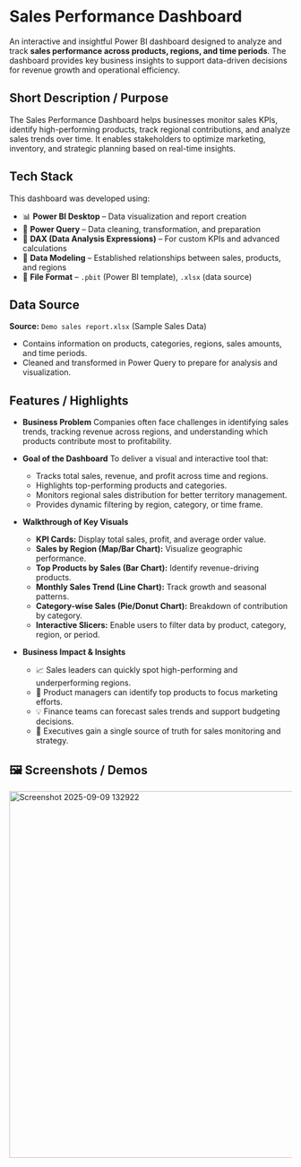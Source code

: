 # Sales Performance Dashboard

An interactive and insightful Power BI dashboard designed to analyze and track **sales performance across products, regions, and time periods**. The dashboard provides key business insights to support data-driven decisions for revenue growth and operational efficiency.


## Short Description / Purpose

The Sales Performance Dashboard helps businesses monitor sales KPIs, identify high-performing products, track regional contributions, and analyze sales trends over time. It enables stakeholders to optimize marketing, inventory, and strategic planning based on real-time insights.

## Tech Stack

This dashboard was developed using:

* 📊 **Power BI Desktop** – Data visualization and report creation
* 📂 **Power Query** – Data cleaning, transformation, and preparation
* 🧠 **DAX (Data Analysis Expressions)** – For custom KPIs and advanced calculations
* 📝 **Data Modeling** – Established relationships between sales, products, and regions
* 📁 **File Format** – `.pbit` (Power BI template), `.xlsx` (data source)

## Data Source

**Source:** `Demo sales report.xlsx` (Sample Sales Data)

* Contains information on products, categories, regions, sales amounts, and time periods.
* Cleaned and transformed in Power Query to prepare for analysis and visualization.


## Features / Highlights

* **Business Problem**
  Companies often face challenges in identifying sales trends, tracking revenue across regions, and understanding which products contribute most to profitability.

* **Goal of the Dashboard**
  To deliver a visual and interactive tool that:

  * Tracks total sales, revenue, and profit across time and regions.
  * Highlights top-performing products and categories.
  * Monitors regional sales distribution for better territory management.
  * Provides dynamic filtering by region, category, or time frame.

* **Walkthrough of Key Visuals**

  * **KPI Cards:** Display total sales, profit, and average order value.
  * **Sales by Region (Map/Bar Chart):** Visualize geographic performance.
  * **Top Products by Sales (Bar Chart):** Identify revenue-driving products.
  * **Monthly Sales Trend (Line Chart):** Track growth and seasonal patterns.
  * **Category-wise Sales (Pie/Donut Chart):** Breakdown of contribution by category.
  * **Interactive Slicers:** Enable users to filter data by product, category, region, or period.

* **Business Impact & Insights**

  * 📈 Sales leaders can quickly spot high-performing and underperforming regions.
  * 🎯 Product managers can identify top products to focus marketing efforts.
  * 💡 Finance teams can forecast sales trends and support budgeting decisions.
  * 🚀 Executives gain a single source of truth for sales monitoring and strategy.


## 🖼️ Screenshots / Demos

<img width="1166" height="654" alt="Screenshot 2025-09-09 132922" src="https://github.com/user-attachments/assets/d4e59d56-b7ab-4a28-ab93-ef1f6defc65f" />
